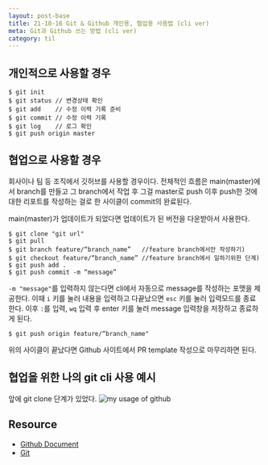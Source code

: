 ```yaml
---
layout: post-base
title: 21-10-16 Git & Github 개인용, 협업용 사용법 (cli ver)
meta: Git과 Github 쓰는 방법 (cli ver)
category: til
---
```

## 개인적으로 사용할 경우
```
$ git init
$ git status // 변경상태 확인
$ git add    // 수정 이력 기록 준비
$ git commit // 수정 이력 기록
$ git log    // 로그 확인
$ git push origin master
```

## 협업으로 사용할 경우
회사이나 팀 등 조직에서 깃허브를 사용할 경우이다. 전체적인 흐름은 main(master)에서 branch를 만들고 그 branch에서 작업 후 그걸 master로 push 이후 push한 것에 대한 리포트를 작성하는 걸로 한 사이클이 commit의 완료된다.

main(master)가 업데이트가 되었다면 업데이트가 된 버전을 다운받아서 사용한다.
```
$ git clone "git url"
$ git pull
$ git branch feature/“branch_name”   //feature branch에서만 작성하기)
$ git checkout feature/“branch_name” //feature branch에서 일하기위한 단계)
$ git push add .
$ git push commit -m “message”
```
`-m "message"`를 입력하지 않는다면 cli에서 자동으로 message를 작성하는 포맷을 제공한다. 이때 `i` 키를 눌러 내용을 입력하고 다끝났으면 `esc` 키를 눌러 입력모드를 종료한다. 이후 `:`를 입력, `wq` 입력 후 enter 키를 눌러 message 입력창을 저장하고 종료하게 된다.
```
$ git push origin feature/“branch_name"
```
위의 사이클이 끝났다면 Github 사이트에서 PR template 작성으로 마무리하면 된다.

## 협업을 위한 나의 git cli 사용 예시
앞에 git clone 단계가 있었다.
![my usage of github]({{site.baseurl}}/img/21-10-16-git.jpg)

## Resource
* [Github Document](https://docs.github.com/en)
* [Git](https://git-scm.com/doc)